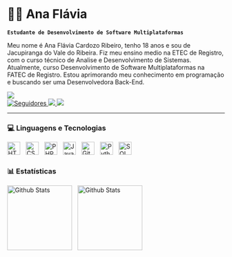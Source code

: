 # 👩‍💻 Ana Flávia
**`Estudante de Desenvolvimento de Software Multiplataformas`**

Meu nome é Ana Flávia Cardozo Ribeiro, tenho 18 anos e sou de Jacupiranga do Vale do Ribeira. Fiz meu ensino medio na ETEC de Registro, com o curso técnico de Analise e Desenvolvimento de Sistemas. Atualmente, curso Desenvolvimento de Software Multiplataformas na FATEC de Registro. Estou aprimorando meu conhecimento em programação e buscando ser uma Desenvolvedora Back-End.

<p align="left">

<a href="https://www.instagram.com/_anacardozoofc/?igsh=MW03cmE4b2Q3NTU2aw%3D%3D#" target="_blank"><img src="https://img.shields.io/badge/-Instagram-%23E4405F?style=for-the-badge&logo=instagram&logoColor=white" target="_blank">
</a>   
<a href="https://github.com/anacardozo?tab=followers">
        <img 
            alt="Seguidores" 
            title="Me siga no GitHub" 
            src="https://custom-icon-badges.demolab.com/github/followers/anacardozo?color=236ad3&labelColor=1155ba&style=for-the-badge&logo=github&label=Seguidores&logoColor=white"
        />
    </a>
<a href="https://www.linkedin.com/in/ana-fl%C3%A1via-ribeiro-057a83354/" target="_blank"><img src="https://img.shields.io/badge/-LinkedIn-%230077B5?style=for-the-badge&logo=linkedin&logoColor=white" target="_blank">
    </a>
<a href = "mailto:ana.cardozocr18@gmail.com
"><img src="https://img.shields.io/badge/-Gmail-%23333?style=for-the-badge&logo=gmail&logoColor=white" target="_blank">
    </a>
</p>

---

### 💻 Linguagens e Tecnologias

<img 
    align="left" 
    alt="HTML"
    title="HTML" 
    width="30px" 
    style="padding-right: 10px;" 
    src="https://cdn.jsdelivr.net/gh/devicons/devicon@latest/icons/html5/html5-original.svg" 
/>
<img 
    align="left" 
    alt="CSS" 
    title="CSS"
    width="30px" 
    style="padding-right: 10px;" 
    src="https://cdn.jsdelivr.net/gh/devicons/devicon@latest/icons/css3/css3-original.svg" 
/>
<img 
    align="left" 
    alt="PHP" 
    title="PHP"
    width="30px" 
    style="padding-right: 10px;" 
    src="https://cdn.jsdelivr.net/gh/devicons/devicon@latest/icons/php/php-original.svg" 
/>
<img 
    align="left" 
    alt="JavaScript" 
    title="JavaScript"
    width="30px" 
    style="padding-right: 10px;" 
    src="https://cdn.jsdelivr.net/gh/devicons/devicon@latest/icons/javascript/javascript-original.svg" 
/>
<img 
    align="left" 
    alt="Git" 
    title="Git"
    width="30px" 
    style="padding-right: 10px;" 
    src="https://cdn.jsdelivr.net/gh/devicons/devicon@latest/icons/git/git-original.svg" 
/>
<img 
    align="left" 
    alt="Python" 
    title="Python"
    width="30px" 
    style="padding-right: 10px;" 
    src="https://cdn.jsdelivr.net/gh/devicons/devicon@latest/icons/python/python-original.svg" 
/>

<img
    align="left" 
    alt="SQL" 
    title="SQL"
    width="30px" 
    style="padding-right: 10px;
    "
 src="https://cdn.jsdelivr.net/gh/devicons/devicon@latest/icons/mysql/mysql-original.svg" />

<br/>
<br/>

### 📊 Estatísticas
<img
    align="left"
    alt="Github Stats"
    height="150" 
    style="padding-right: 10px;
    "
 src="https://github-readme-stats.vercel.app/api?username=anacardozo&show_icons=true&include_all_commits=true&theme=radical&locale=pt-br" />

<img
    align="left"
    alt="Github Stats"
    height="150" 
    style="padding-right: 10px;
    "
 src="https://github-readme-stats.vercel.app/api/top-langs/?username=anacardozo&theme=radical&layout=compact&custom_title=Tecnologias&langs_count=9" />      
